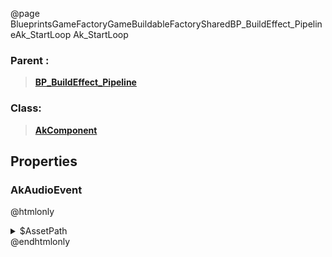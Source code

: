 @page BlueprintsGameFactoryGameBuildableFactorySharedBP_BuildEffect_PipelineAk_StartLoop Ak_StartLoop
### Parent :
<b><a href="_blueprints_game_factory_game_buildable_factory-shared_b_p__build_effect__pipeline.html"><blockquote>BP_BuildEffect_Pipeline</blockquote></a></b>
### Class:
<b><a href="_class_script_ak_component.html"><blockquote>AkComponent</blockquote></a></b>
## Properties
### AkAudioEvent
@htmlonly
<details>
 <summary>$AssetPath</summary>
<b><a href="_blueprints_game_factory_game_buildable-shared_audio_build_effect_2018-05_play__build_effect__conveyor_loop.html"><blockquote>Play_BuildEffect_ConveyorLoop</blockquote></a></b>
</details>
@endhtmlonly

